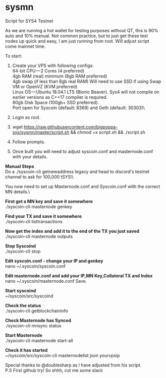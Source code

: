 # sysmn
Script for SYS4 Testnet

As we are running a hot wallet for testing purposes without QT, this is 90% auto and 10% manual. Not common practice, but to just get these test nodes up quick and easy, I am just running from root. Will adjust script come mainnet time.

To start:
1. Create your VPS with following configs:\
    64-bit CPU — 2 Cores (4 preferred)\
    4gb RAM (real) minimum (8gb RAM preferred)\
    4gb swap (if less than 8gb real RAM) Will need to use SSD if using Swap\
    VM or OpenVZ (KVM preferred)\
    Linux OS — Ubuntu 18.04.1 LTS (Bionic Beaver). Sys4 will not compile on earlier versions as C++17 compiler is required.\
    80gb Disk Space (100gb+ SSD preferred).\
    Port open for Syscoin (default: 8369) and Geth (default: 30303)\

2. Login as root.
3. wget https://raw.githubusercontent.com/bigpoppa-sys/sysmn/master/script.sh  && chmod +x script.sh && ./script.sh
6. Follow prompts.
7. Once built you will need to adjust syscoin.conf and masternode.conf with your details.

**Manual Steps**\
Do a ./syscoin-cli getnewaddress <label> legacy and head to discord's testnet channel to ask for 100,000 tSYS!\

You now need to set up Masternode.conf and Syscoin.conf with the correct MN details.\

**First get a MN key and save it somewhere**\
./syscoin-cli masternode genkey

**Find your TX and save it somewhere**\
./syscoin-cli listtransactions

**Now get the index and add it to the end of the TX you just saved**\
./syscoin-cli masternode outputs

**Stop Syscoind**\
./syscoin-cli stop

**Edit syscoin.conf - change your IP and genkey**\
nano ~/.syscoin/syscoin.conf

**Edit masternode.conf and add your IP,MN Key,Collateral TX and Index**\
nano ~/.syscoin/masternode.conf
Save.

**Start syscoind**\
~/syscoin/src/syscoind

**Check the status**\
./syscoin-cli getblockchaininfo

**Check Masternode has Synced**\
./syscoin-cli mnsync status

**Start Masternode**\
./syscoin-cli masternode start-all

**Check it has started**\
~/syscoin/src/syscoin-cli masternodelist json yourvpsip


Special thanks to @doublesharp as I have adjusted from his script.\
P.S First github try! So shhh, cut me some slack

